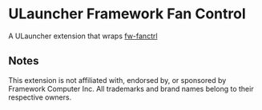 # ULauncher Framework Fan Control

A ULauncher extension that wraps [fw-fanctrl](https://github.com/TamtamHero/fw-fanctrl)

## Notes

This extension is not affiliated with, endorsed by, or sponsored by Framework Computer Inc. All trademarks and brand names belong to their respective owners.
